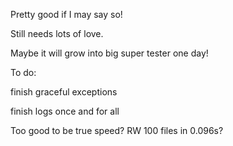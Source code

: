 Pretty good if I may say so!

Still needs lots of love.

Maybe it will grow into big super tester one day!

To do:

finish graceful exceptions

finish logs once and for all

Too good to be true speed? RW 100 files in 0.096s?